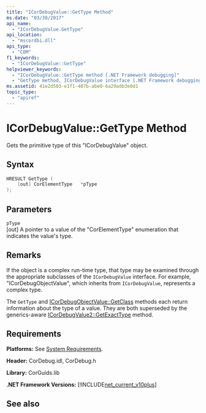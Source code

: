 ```yaml
---
title: "ICorDebugValue::GetType Method"
ms.date: "03/30/2017"
api_name: 
  - "ICorDebugValue.GetType"
api_location: 
  - "mscordbi.dll"
api_type: 
  - "COM"
f1_keywords: 
  - "ICorDebugValue::GetType"
helpviewer_keywords: 
  - "ICorDebugValue::GetType method [.NET Framework debugging]"
  - "GetType method, ICorDebugValue interface [.NET Framework debugging]"
ms.assetid: 41e2d503-e1f1-407b-abe0-6a29adb3e0d1
topic_type: 
  - "apiref"
---
```

# ICorDebugValue::GetType Method
Gets the primitive type of this "ICorDebugValue" object.  
  
## Syntax  
  
```cpp  
HRESULT GetType (  
    [out] CorElementType   *pType  
);  
```  
  
## Parameters  
 `pType`  
 [out] A pointer to a value of the "CorElementType" enumeration that indicates the value's type.  
  
## Remarks  
 If the object is a complex run-time type, that type may be examined through the appropriate subclasses of the `ICorDebugValue` interface. For example, "ICorDebugObjectValue", which inherits from `ICorDebugValue`, represents a complex type.  
  
 The `GetType` and [ICorDebugObjectValue::GetClass](icordebugobjectvalue-getclass-method.md) methods each return information about the type of a value. They are both superseded by the generics-aware [ICorDebugValue2::GetExactType](icordebugvalue2-getexacttype-method.md) method.  
  
## Requirements  
 **Platforms:** See [System Requirements](../../get-started/system-requirements.md).  
  
 **Header:** CorDebug.idl, CorDebug.h  
  
 **Library:** CorGuids.lib  
  
 **.NET Framework Versions:** [!INCLUDE[net_current_v10plus](../../../../includes/net-current-v10plus-md.md)]  
  
## See also
